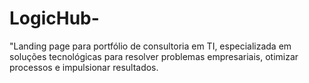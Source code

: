 # LogicHub-
"Landing page para portfólio de consultoria em TI, especializada em soluções tecnológicas para resolver problemas empresariais, otimizar processos e impulsionar resultados.
